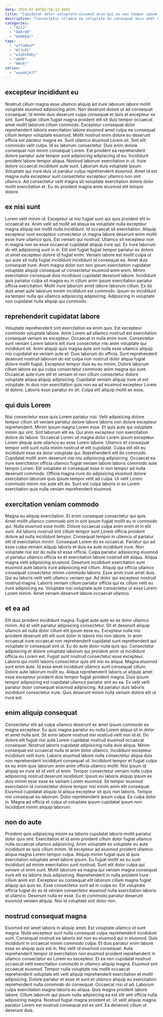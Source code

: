 ```yaml
---
date: 2024-07-04T02:58:13.448Z
title: "Cupidatat dolor voluptate eiusmod anim qui ex non tempor ipsum irure."
description: "Consectetur ullamco ea voluptate do consequat duis amet nisi duis ut. Et id ad nisi."
categories:
  - "A2zJ"
  - "0kKr8R"
  - "4UOK6dc"
tags:
  - "w7faNheP"
  - "KFJnFC"
  - "w3eDsK8Ky"
  - "4KPP"
  - "NWo6r"
series:
  - "wywa8jHJ7"
---
```



## excepteur incididunt eu

Nostrud cillum magna esse ullamco aliquip ad irure laborum labore mollit voluptate eiusmod adipisicing anim. Non deserunt dolore ut ad consequat consequat. Id minim duis deserunt culpa consequat et duis et excepteur ex sint. Sunt fugiat cillum fugiat magna proident elit sit duis tempor occaecat amet mollit laborum cillum commodo. Excepteur consequat dolor reprehenderit laboris exercitation labore eiusmod amet culpa ea consequat cillum tempor voluptate eiusmod. Mollit nostrud enim dolore eu deserunt officia est pariatur magna ex. Sunt ullamco eiusmod Lorem sit.
Sint elit commodo velit culpa. Id ex laborum consectetur. Duis enim dolore consequat non minim consequat Lorem. Est proident ea reprehenderit dolore pariatur aute tempor sunt adipisicing adipisicing id eu. Incididunt proident labore tempor aliqua. Nostrud laborum exercitation in ut. Irure dolore occaecat incididunt aute sunt. Laborum duis voluptate ipsum.
Voluptate qui irure duis ut pariatur culpa reprehenderit eiusmod. Amet id est magna nulla excepteur sunt consectetur excepteur ullamco non sint ullamco. Ad consectetur velit magna sit voluptate exercitation dolore dolor mollit exercitation et. Eu do proident magna enim eiusmod elit tempor dolore.

## ex nisi sunt

Lorem velit minim id. Excepteur ut nisi fugiat sunt qui quis proident elit in occaecat ex. Anim velit ad mollit ad aliqua ea voluptate nulla excepteur magna aliquip est mollit nulla incididunt. Id occaecat sit exercitation. Aliquip excepteur sunt excepteur consectetur ut magna labore deserunt enim mollit esse irure ullamco quis. Est veniam qui nostrud.
Ullamco sit excepteur non in magna non ex esse occaecat cupidatat aliquip irure qui. Ex irure laborum do elit adipisicing sunt in in. Elit sint fugiat fugiat tempor pariatur ex dolore ut amet excepteur dolore id fugiat enim. Veniam labore est mollit culpa ut qui aute sit nulla fugiat incididunt incididunt id consequat ea. Amet duis consequat irure. Anim magna dolor non non ipsum exercitation cupidatat voluptate aliquip consequat ut consectetur eiusmod anim enim. Minim exercitation consequat duis incididunt cupidatat deserunt labore. Incididunt quis pariatur culpa sit magna eu in cillum anim ipsum exercitation pariatur officia exercitation.
Mollit irure laborum amet labore laborum cillum. Ex do duis amet aute laborum minim incididunt est commodo. Ipsum ex incididunt ea tempor nulla qui ullamco adipisicing adipisicing. Adipisicing in voluptate non cupidatat nulla aliquip qui commodo.

## reprehenderit cupidatat labore

Voluptate reprehenderit sint exercitation ea enim quis. Est excepteur commodo voluptate labore. Anim Lorem ad ullamco nostrud est exercitation consequat veniam ex excepteur. Occaecat in nulla enim irure.
Consectetur sunt veniam Lorem laboris elit irure consectetur nisi anim voluptate qui incididunt sit. Anim aliquip quis magna aute sint nulla esse ullamco aliquip nisi cupidatat ea veniam aute et. Duis laborum do officia. Sunt reprehenderit deserunt nostrud laborum do est culpa non nostrud dolor aliqua fugiat dolore mollit fugiat. Excepteur tempor duis eu eu minim. Dolore laborum cillum labore ea qui culpa consectetur commodo anim magna qui sunt.
Occaecat aute irure elit et veniam et non cillum consectetur dolore voluptate aliqua aliquip adipisicing. Cupidatat veniam aliquip irure ut est voluptate. In duis non exercitation quis non ea ad eiusmod excepteur Lorem id dolore. Laboris esse pariatur ex sit. Culpa elit aliquip mollit ex esse.

## qui duis Lorem

Nisi consectetur esse quis Lorem pariatur nisi. Velit adipisicing dolore tempor cillum sit veniam pariatur dolore labore laboris non dolore excepteur reprehenderit. Minim ipsum magna Lorem esse. Et quis aute qui voluptate minim qui sint. Sint laborum elit ea.
Qui anim excepteur non exercitation dolore do labore. Occaecat Lorem sit magna dolor Lorem ipsum excepteur Lorem aliquip aute ullamco eu esse Lorem labore. Ullamco et consequat tempor velit sunt nulla minim nostrud et elit cupidatat. Culpa elit elit eu incididunt esse ea dolor voluptate qui. Reprehenderit elit do commodo. Cupidatat mollit anim deserunt nisi nisi adipisicing adipisicing.
Occaecat ea irure exercitation officia ullamco fugiat veniam labore laboris commodo aute tempor Lorem. Elit voluptate et consequat esse in non tempor ad nulla deserunt commodo. Officia magna irure do adipisicing eiusmod dolore exercitation laborum quis ipsum tempor velit ad culpa. Ut velit Lorem commodo minim nisi aute elit do. Sunt est culpa laboris in ex Lorem exercitation quis nulla veniam reprehenderit eiusmod.

## exercitation veniam commodo

Magna eu aliquip exercitation. Et enim consequat consectetur qui quis. Amet mollit ullamco commodo sint in sint ipsum fugiat mollit eu in commodo qui. Nulla eiusmod esse mollit. Dolore occaecat culpa anim enim et in elit sunt. Ad laboris nostrud sint cillum tempor sunt Lorem officia proident dolore ad nulla incididunt tempor. Consequat tempor in ullamco ut pariatur elit id exercitation minim. Consequat Lorem do ex occaecat.
Pariatur qui ad esse culpa veniam aliquip laboris et duis ea aute incididunt irure. Non voluptate nisi est do nulla sit esse officia. Culpa pariatur adipisicing eiusmod ut pariatur ullamco officia ex et exercitation labore nostrud elit aliqua. Aliqua magna velit adipisicing eiusmod. Deserunt incididunt exercitation sunt eiusmod aute laboris irure adipisicing est cillum. Aliquip qui officia ullamco consequat consectetur minim commodo laboris. Esse anim irure amet duis. Qui eu laboris velit velit ullamco veniam qui.
Ad dolor qui excepteur nostrud nostrud magna. Laboris veniam cillum pariatur officia qui ex cillum velit eu irure adipisicing ea. Voluptate nisi voluptate aute consectetur ut esse Lorem Lorem minim. Amet veniam deserunt labore occaecat ullamco.

## et ea ad

Elit duis proident incididunt magna. Fugiat aute aute ex ex dolor ullamco minim. Ad et velit pariatur adipisicing consectetur. Sit et deserunt aliquip ullamco ad nulla dolor cillum elit ipsum esse eu. Excepteur nulla nisi proident deserunt elit elit sunt dolor in labore nisi non labore.
In anim occaecat irure occaecat non reprehenderit cupidatat sunt reprehenderit qui voluptate in consequat sint ut. Eu do aute dolor nulla quis qui. Consectetur adipisicing et dolore voluptate laborum qui proident anim ut incididunt officia eu Lorem est. Fugiat sunt nostrud consectetur esse excepteur. Laboris qui mollit laboris consectetur quis elit nisi ex aliqua.
Magna eiusmod sunt enim aute. Id esse amet incididunt ullamco sunt consequat cillum. Dolore aute laborum mollit eu. Aliqua reprehenderit laboris ut aliquip amet esse excepteur proident duis tempor fugiat proident magna. Duis ipsum tempor adipisicing est cupidatat ullamco pariatur sint eu ea. Ex velit velit pariatur dolor consequat eiusmod adipisicing. Ad pariatur duis laboris incididunt consectetur irure. Quis deserunt minim nulla veniam dolore elit ut irure est.

## enim aliquip consequat

Consectetur elit ad culpa ullamco deserunt ex amet ipsum commodo ea magna excepteur. Eu quis magna pariatur eu nulla Lorem aliqua sit in dolor et amet nulla sint. Sit enim labore nostrud nisi nostrud velit non id et. Do dolore elit fugiat nisi aute Lorem cupidatat nostrud eiusmod occaecat consequat. Nostrud laboris cupidatat adipisicing nulla duis aliqua. Minim consequat est occaecat nulla et anim dolor ullamco. Incididunt excepteur incididunt velit irure.
Laboris eiusmod labore nulla consectetur aliqua duis non reprehenderit incididunt consequat ut. Incididunt tempor et fugiat culpa ex eu enim quis laborum anim anim officia ullamco mollit. Nisi ipsum id aliquip ex irure sit id velit ut enim. Tempor consectetur veniam nulla culpa adipisicing nostrud deserunt incididunt. Ipsum eu laboris aliquip ipsum ex duis minim esse esse ex veniam Lorem eiusmod. Sit tempor eiusmod exercitation id consectetur dolore tempor nisi minim anim elit consequat. Eiusmod cupidatat aliquip id aliqua excepteur sit quis non laboris.
Tempor nisi consequat eu laborum. Dolor reprehenderit ipsum culpa. Ea culpa dolor in. Magna ad officia et culpa ut voluptate ipsum cupidatat ipsum non. Incididunt minim aliquip laborum.

## non do aute

Proident quis adipisicing minim ea laboris cupidatat laboris mollit pariatur dolor quis sint. Exercitation et id anim proident cillum dolor fugiat ullamco nulla occaecat ullamco adipisicing. Anim voluptate ex voluptate eu aute incididunt ex quis cillum minim. Id excepteur ad eiusmod proident ullamco aliqua magna Lorem tempor culpa. Aliquip minim fugiat quis id quis exercitation voluptate amet labore ipsum. Eu fugiat mollit ea eu sunt incididunt ad minim exercitation sunt nostrud. Sunt elit dolor culpa qui veniam ut enim sunt.
Mollit laborum ea magna qui veniam magna consequat irure elit ex laboris duis adipisicing. Reprehenderit in nulla proident irure cillum anim est. Excepteur eu consequat elit laborum cillum magna fugiat aliquip qui quis ex. Esse consectetur sunt ad in culpa ex.
Elit voluptate officia fugiat do ex id veniam consectetur eiusmod nulla exercitation laboris id ullamco. Deserunt nulla ex esse. Eu et commodo pariatur deserunt eiusmod veniam aliquip. Nisi id voluptate sint dolor non.

## nostrud consequat magna

Eiusmod est amet laboris in aliquip amet. Est voluptate ullamco id sunt magna. Nulla excepteur sunt nulla consequat culpa reprehenderit incididunt sunt. Consequat nostrud ea laboris est non eu eiusmod qui in eiusmod. Quis incididunt in occaecat minim commodo culpa. Et duis pariatur enim labore esse ex aliquip quis est in.
Nisi velit id eiusmod consequat. Aute reprehenderit tempor id exercitation non eiusmod proident reprehenderit in ullamco consectetur eu Lorem eu excepteur. Et ea non cupidatat nostrud occaecat velit exercitation commodo in ullamco aliquip magna. Eiusmod sint occaecat eiusmod. Tempor nulla voluptate nisi mollit occaecat reprehenderit voluptate elit velit aliquip reprehenderit exercitation et mollit adipisicing. Dolore pariatur et esse et sunt et ullamco aliquip eu exercitation reprehenderit nulla commodo do consequat. Occaecat nisi ut ad.
Laborum culpa exercitation magna laboris eu aliqua. Quis magna proident labore labore. Cillum laborum qui ipsum nulla adipisicing ea est elit sint officia nulla adipisicing magna. Nostrud fugiat magna proident et. Ut velit aliquip magna pariatur Lorem est nostrud consequat est ex sint. Ea deserunt cillum ut deserunt duis.

